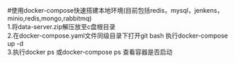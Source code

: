 #使用docker-compose快速搭建本地环境(目前包括redis，mysql，jenkens，minio,redis,mongo,rabbitmq)  
 1.将data-server.zip解压放至c盘根目录  
 2.在docker-compose.yaml文件同级目录下打开git bash 执行docker-compose up -d  
 3.执行docker ps 或docker-compose ps 查看容器是否启动  
